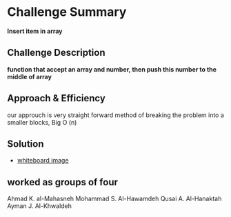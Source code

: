 # Challenge Summary

**Insert item in array**

## Challenge Description

**function that accept an array and number, then push this number to the middle of array**

## Approach & Efficiency
our approuch is very straight forward method of breaking the problem into a smaller blocks, 
Big O (n)

## Solution
- [whiteboard image](assets/Linked-List1.jpg)

## worked as groups of four 
Ahmad K. al-Mahasneh
Mohammad S. Al-Hawamdeh
Qusai A. Al-Hanaktah
Ayman J. Al-Khwaldeh 